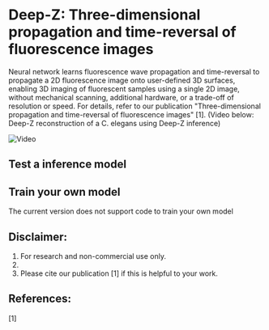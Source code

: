# Deep-Z: Three-dimensional propagation and time-reversal of fluorescence images 
Neural network learns fluorescence wave propagation and time-reversal to propagate a 2D fluorescence image onto user-defined 3D surfaces, enabling 3D imaging of fluorescent samples using a single 2D image, without mechanical scanning, additional hardware, or a trade-off of resolution or speed. For details, refer to our publication "Three-dimensional propagation and time-reversal of fluorescence images" [1].  (Video below: Deep-Z reconstruction of a C. elegans using Deep-Z inference)

![Video](https://github.com/puppy101puppy/Deep-Z/blob/master/Stack.gif)


## Test a inference model


## Train your own model
The current version does not support code to train your own model


## Disclaimer:
1. For research and non-commercial use only. 
2. 
3. Please cite our publication [1] if this is helpful to your work. 


## References:
[1] 
